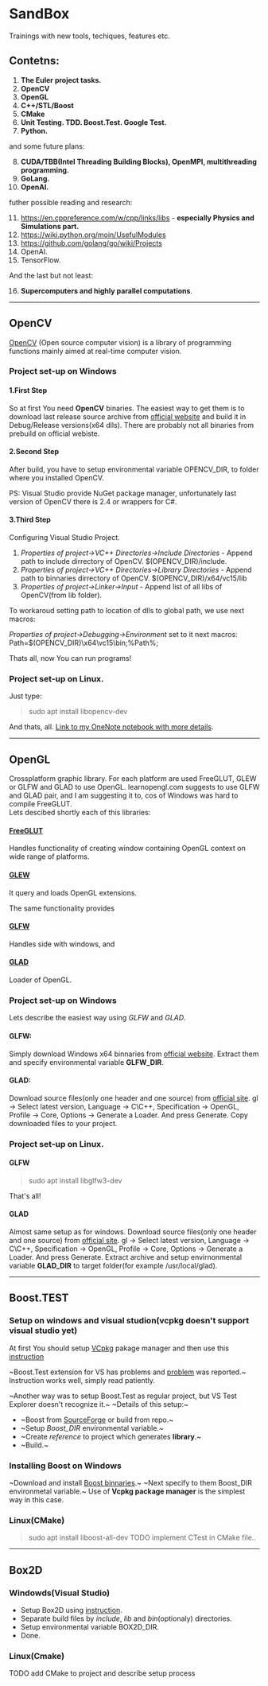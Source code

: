 # SandBox
Trainings with new tools, techiques, features etc.


## Contetns:

1. __The Euler project tasks.__
2. __OpenCV__
3. __OpenGL__
4. __C++/STL/Boost__
5. __CMake__
6. __Unit Testing. TDD. Boost.Test. Google Test.__
7. __Python.__   

and some future plans:

8. __CUDA/TBB(Intel Threading Building Blocks), OpenMPI, multithreading programming.__
9. __GoLang.__
10. __OpenAI.__

futher possible reading and research:  

11. https://en.cppreference.com/w/cpp/links/libs - __especially Physics and Simulations part.__
12. https://wiki.python.org/moin/UsefulModules
13. https://github.com/golang/go/wiki/Projects
14. OpenAI. 
15. TensorFlow.

And the last but not least:

16. __Supercomputers and highly parallel computations__.

---
## OpenCV

[OpenCV](https://en.wikipedia.org/wiki/OpenCV) (Open source computer vision) is a library of programming functions 
mainly aimed at real-time computer vision.

### Project set-up on Windows

#### 1.First Step
So at first You need __OpenCV__ binaries. 
The easiest way to get them is to download last release source archive from [official website](https://opencv.org/releases/) and 
build it in Debug/Release versions(x64 dlls). There are probably not all binaries from prebuild on official webiste.

#### 2.Second Step
After build, you have to setup environmental variable OPENCV_DIR, to folder where you installed OpenCV.

PS: Visual Studio provide NuGet package manager, unfortunately last version of OpenCV there is 2.4 or wrappers for C#.

#### 3.Third Step
Configuring Visual Studio Project.

1. _Properties of project->VC++ Directories->Include Directories_ - Append path to include dirrectory of OpenCV. $(OPENCV_DIR)/include.   
2. _Properties of project->VC++ Directories->Library Directories_ - Append path to binnaries dirrectory of OpenCV.     $(OPENCV_DIR)/x64/vc15/lib
3. _Properties of project->Linker->Input_ - Append list of all libs of OpenCV(from lib folder).   

To workaroud setting path to location of dlls to global path, we use next macros:

_Properties of project->Debugging->Environment_ set to it next macros: Path=$(OPENCV_DIR)\x64\vc15\bin;%Path%;

Thats all, now You can run programs!

### Project set-up on Linux.
Just type:
> sudo apt install libopencv-dev

And thats, all.
[Link to my OneNote notebook with more details](https://onedrive.live.com/view.aspx?resid=5B08D11D78362F2A%213880&id=documents&wd=target%28Computer%20Graphics.one%7C554D37D9-ACD6-4ED9-BB63-56C6EA66C736%2FOpenGL%7C15450641-1CD5-468E-91EE-6827900FBBBD%2F%29).

---
## OpenGL
Crossplatform graphic library. 
For each platform are used FreeGLUT, GLEW or GLFW and GLAD to use OpenGL. learnopengl.com suggests to use GLFW and GLAD pair, and I am suggesting it to, cos of Windows was hard to compile FreeGLUT.   
Lets descibed shortly each of this libraries:

#### [FreeGLUT](https://en.wikipedia.org/wiki/FreeGLUT)
Handles functionality of creating window containing OpenGL context on wide range of platforms.

#### [GLEW](https://en.wikipedia.org/wiki/OpenGL_Extension_Wrangler_Library)
It query and loads OpenGL extensions.

The same functionality provides
#### [__GLFW__](https://en.wikipedia.org/wiki/GLFW)
Handles side with windows, and

#### [__GLAD__](https://www.khronos.org/opengl/wiki/OpenGL_Loading_Library#glad_.28Multi-Language_GL.2FGLES.2FEGL.2FGLX.2FWGL_Loader-Generator.29)
Loader of OpenGL.

### Project set-up on Windows
Lets describe the easiest way using _GLFW_ and _GLAD_.

#### GLFW:
Simply download Windows x64 binnaries from [official website](https://www.glfw.org/download.html).
Extract them and specify environmental variable __GLFW_DIR__.

#### GLAD:
Download source files(only one header and one source) from [official site](https://glad.dav1d.de/). 
gl -> Select latest version, Language -> C\C++, Specification -> OpenGL, Profile -> Core, Options -> Generate a Loader.
And press Generate. Copy downloaded files to your project.

### Project set-up on Linux.

#### GLFW
> sudo apt install libglfw3-dev  

That's all!

#### GLAD
Almost same setup as for windows.
Download source files(only one header and one source) from [official site](https://glad.dav1d.de/). 
gl -> Select latest version, Language -> C\C++, Specification -> OpenGL, Profile -> Core, Options -> Generate a Loader.
And press Generate. Extract archive and setup envirnonmental variable __GLAD_DIR__ to target folder(for example /usr/local/glad).

---
## Boost.TEST
### Setup on windows and visual studion(vcpkg doesn't support visual studio yet)
At first You should setup [VCpkg](https://github.com/Microsoft/vcpkg) pakage manager and then
use this [instruction](https://docs.microsoft.com/en-us/visualstudio/test/how-to-use-boost-test-for-cpp?view=vs-2019)

~Boost.Test extension for VS has problems and [problem](https://github.com/MicrosoftDocs/visualstudio-docs/issues/3209) was reported.~
Instruction works well, simply read patiently.

~Another way was to setup Boost.Test as regular project, but VS Test Explorer doesn't recognize it.~
~Details of this setup:~
* ~Boost from [SourceForge](https://sourceforge.net/projects/boost/files/latest/download) or build from repo.~
* ~Setup _Boost_DIR_ environmental variable.~
* ~Create _reference_ to project which generates __library__.~
* ~Build.~

### Installing Boost on Windows
~Download and install [Boost binnaries](https://sourceforge.net/projects/boost/files/boost-binaries).~
~Next specify to them Boost_DIR environmetal variable.~
Use of __Vcpkg package manager__ is the simplest way in this case.

### Linux(CMake)

>sudo apt install liboost-all-dev
TODO implement CTest in CMake file..


---

## Box2D

### Windowds(Visual Studio)
* Setup Box2D using [instruction](https://github.com/erincatto/Box2D/blob/master/Building.md).
* Separate build files by _include_, _lib_ and _bin_(optionaly) directories.
* Setup environmental variable BOX2D_DIR.
* Done.

### Linux(Cmake)

TODO add CMake to project and describe setup process



